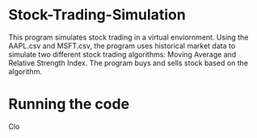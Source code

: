 # Stock-Trading-Simulation

This program simulates stock trading in a virtual enviornment. Using the AAPL.csv and MSFT.csv, the program uses historical market data to simulate two different stock trading algorithms: Moving Average and Relative Strength Index. The program buys and sells stock based on the algorithm.

# Running the code

Clo
